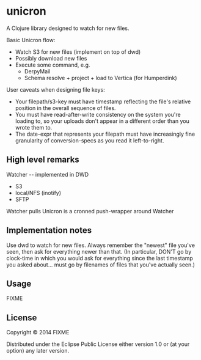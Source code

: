 # unicron

A Clojure library designed to watch for new files.

Basic Unicron flow:
 * Watch S3 for new files (implement on top of dwd)
 * Possibly download new files
 * Execute some command, e.g.
   * DerpyMail
   * Schema resolve + project + load to Vertica (for Humperdink)

User caveats when designing file keys:
 * Your filepath/s3-key must have timestamp reflecting the file's
   relative position in the overall sequence of files.
 * You must have read-after-write consistency on the system you're
   loading to, so your uploads don't appear in a different order than
   you wrote them to.
 * The date-expr that represents your filepath must have increasingly
   fine granularity of conversion-specs as you read it left-to-right.

## High level remarks

Watcher -- implemented in DWD
 - S3
 - local/NFS (inotify)
 - SFTP

Watcher pulls
Unicron is a cronned push-wrapper around Watcher

## Implementation notes

Use dwd to watch for new files. Always remember the "newest" file
you've seen, then ask for everything newer than that.
(In particular, DON'T go by clock-time in which you would ask for
everything since the last timestamp you asked about... must go by
filenames of files that you've actually seen.)

## Usage

FIXME

## License

Copyright © 2014 FIXME

Distributed under the Eclipse Public License either version 1.0 or (at
your option) any later version.
